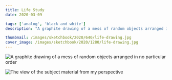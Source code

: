 ```yaml
---
title: Life Study
date: 2020-03-09

tags: ['analog', 'black and white']
description: "A graphite drawing of a mess of random objects arranged in no particular order."

thumbnail: /images/sketchbook/2020/640/life-drawing.jpg
cover_image: /images/sketchbook/2020/1280/life-drawing.jpg
---
```


![A graphite drawing of a mess of random objects arranged in no particular order](/images/sketchbook/2020/960/life-drawing.jpg)

![The view of the subject material from my perspective](/images/sketchbook/2020/life-drawing-class.jpg)
